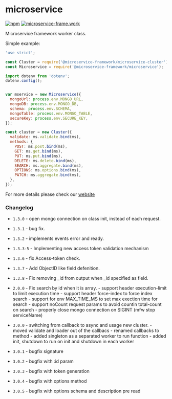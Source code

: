 # microservice

[![npm](https://img.shields.io/npm/dt/@microservice-framework/microservice.svg?style=flat-square)](https://www.npmjs.com/~microservice-framework)
[![microservice-frame.work](https://img.shields.io/badge/online%20docs-200-green.svg?style=flat-square)](http://microservice-frame.work)

Microservice framework worker class.

Simple example:

```js
'use strict';

const Cluster = require('@microservice-framework/microservice-cluster');
const Microservice = require('@microservice-framework/microservice');

import dotenv from 'dotenv';
dotenv.config();


var mservice = new Microservice({
  mongoUrl: process.env.MONGO_URL,
  mongoDB: process.env.MONGO_DB,
  schema: process.env.SCHEMA,
  mongoTable: process.env.MONGO_TABLE,
  secureKey: process.env.SECURE_KEY,
});

const cluster = new Cluster({
  validate: ms.validate.bind(ms),
  methods: {
    POST: ms.post.bind(ms),
    GET: ms.get.bind(ms),
    PUT: ms.put.bind(ms),
    DELETE: ms.delete.bind(ms),
    SEARCH: ms.aggregate.bind(ms),
    OPTIONS: ms.options.bind(ms),
    PATCH: ms.aggregate.bind(ms),
  },
});

```

For more details please check our [website](http://microservice-frame.work)

### Changelog

- `1.3.0` - open mongo connection on class init, instead of each request.
- `1.3.1` - bug fix.
- `1.3.2` - implements events error and ready.
- `1.3.3-5` - Implementing new access token validation mechanism
- `1.3.6` - fix Access-token check. 
- `1.3.7` - Add ObjectID like field defenition.
- `1.3.8` - Fix removing _id from output when _id specified as field.

- `2.0.0` - Fix search by id when it is array.
          - support header execution-limit to limit execution time
          - support header force-index to force index search
          - support for env MAX_TIME_MS to set max exection time for search
          - support noCount request params to avoid countin total-count on search
          - properly close mongo connection on SIGINT (mfw stop serviceName)

- `3.0.0` - switching from callback to async and usage new cluster.
          - moved validate and loader out of the callbacs
          - renamed callbacks to method
          - added singleton as a separated worker to run function
          - added init, shutdown to run on init and shutdown in each worker
- `3.0.1` - bugfix signature
- `3.0.2` - bugfix with :id param
- `3.0.3` - bugfix with token generation
- `3.0.4` - bugfix with options method
- `3.0.5` - bugfix with options schema and description pre read
